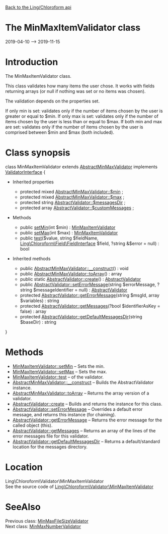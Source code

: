 [Back to the Ling/Chloroform api](https://github.com/lingtalfi/Chloroform/blob/master/doc/api/Ling/Chloroform.md)



The MinMaxItemValidator class
================
2019-04-10 --> 2019-11-15






Introduction
============

The MinMaxItemValidator class.

This class validates how many items the user chose.
It works with fields returning arrays (or null if nothing was set or no items was chosen).



The validation depends on the properties set.

If only min is set: validates only if the number of items chosen by the user is greater or equal to $min.
If only max is set: validates only if the number of items chosen by the user is less than or equal to $max.
If both min and max are set: validates only if the number of items chosen by the user is comprised between $min and $max (both included).



Class synopsis
==============


class <span class="pl-k">MinMaxItemValidator</span> extends [AbstractMinMaxValidator](https://github.com/lingtalfi/Chloroform/blob/master/doc/api/Ling/Chloroform/Validator/AbstractMinMaxValidator.md) implements [ValidatorInterface](https://github.com/lingtalfi/Chloroform/blob/master/doc/api/Ling/Chloroform/Validator/ValidatorInterface.md) {

- Inherited properties
    - protected mixed [AbstractMinMaxValidator::$min](#property-min) ;
    - protected mixed [AbstractMinMaxValidator::$max](#property-max) ;
    - protected string [AbstractValidator::$messagesDir](#property-messagesDir) ;
    - protected array [AbstractValidator::$customMessages](#property-customMessages) ;

- Methods
    - public [setMin](https://github.com/lingtalfi/Chloroform/blob/master/doc/api/Ling/Chloroform/Validator/MinMaxItemValidator/setMin.md)(int $min) : [MinMaxItemValidator](https://github.com/lingtalfi/Chloroform/blob/master/doc/api/Ling/Chloroform/Validator/MinMaxItemValidator.md)
    - public [setMax](https://github.com/lingtalfi/Chloroform/blob/master/doc/api/Ling/Chloroform/Validator/MinMaxItemValidator/setMax.md)(int $max) : [MinMaxItemValidator](https://github.com/lingtalfi/Chloroform/blob/master/doc/api/Ling/Chloroform/Validator/MinMaxItemValidator.md)
    - public [test](https://github.com/lingtalfi/Chloroform/blob/master/doc/api/Ling/Chloroform/Validator/MinMaxItemValidator/test.md)($value, string $fieldName, [Ling\Chloroform\Field\FieldInterface](https://github.com/lingtalfi/Chloroform/blob/master/doc/api/Ling/Chloroform/Field/FieldInterface.md) $field, ?string &$error = null) : bool

- Inherited methods
    - public [AbstractMinMaxValidator::__construct](https://github.com/lingtalfi/Chloroform/blob/master/doc/api/Ling/Chloroform/Validator/AbstractMinMaxValidator/__construct.md)() : void
    - public [AbstractMinMaxValidator::toArray](https://github.com/lingtalfi/Chloroform/blob/master/doc/api/Ling/Chloroform/Validator/AbstractMinMaxValidator/toArray.md)() : array
    - public static [AbstractValidator::create](https://github.com/lingtalfi/Chloroform/blob/master/doc/api/Ling/Chloroform/Validator/AbstractValidator/create.md)() : [AbstractValidator](https://github.com/lingtalfi/Chloroform/blob/master/doc/api/Ling/Chloroform/Validator/AbstractValidator.md)
    - public [AbstractValidator::setErrorMessage](https://github.com/lingtalfi/Chloroform/blob/master/doc/api/Ling/Chloroform/Validator/AbstractValidator/setErrorMessage.md)(string $errorMessage, ?string $messageIdentifier = null) : [AbstractValidator](https://github.com/lingtalfi/Chloroform/blob/master/doc/api/Ling/Chloroform/Validator/AbstractValidator.md)
    - protected [AbstractValidator::getErrorMessage](https://github.com/lingtalfi/Chloroform/blob/master/doc/api/Ling/Chloroform/Validator/AbstractValidator/getErrorMessage.md)(string $msgId, array $variables) : string
    - protected [AbstractValidator::getMessages](https://github.com/lingtalfi/Chloroform/blob/master/doc/api/Ling/Chloroform/Validator/AbstractValidator/getMessages.md)(?bool $identifierAsKey = false) : array
    - protected [AbstractValidator::getDefaultMessagesDir](https://github.com/lingtalfi/Chloroform/blob/master/doc/api/Ling/Chloroform/Validator/AbstractValidator/getDefaultMessagesDir.md)(string $baseDir) : string

}






Methods
==============

- [MinMaxItemValidator::setMin](https://github.com/lingtalfi/Chloroform/blob/master/doc/api/Ling/Chloroform/Validator/MinMaxItemValidator/setMin.md) &ndash; Sets the min.
- [MinMaxItemValidator::setMax](https://github.com/lingtalfi/Chloroform/blob/master/doc/api/Ling/Chloroform/Validator/MinMaxItemValidator/setMax.md) &ndash; Sets the max.
- [MinMaxItemValidator::test](https://github.com/lingtalfi/Chloroform/blob/master/doc/api/Ling/Chloroform/Validator/MinMaxItemValidator/test.md) &ndash; of the validator.
- [AbstractMinMaxValidator::__construct](https://github.com/lingtalfi/Chloroform/blob/master/doc/api/Ling/Chloroform/Validator/AbstractMinMaxValidator/__construct.md) &ndash; Builds the AbstractValidator instance.
- [AbstractMinMaxValidator::toArray](https://github.com/lingtalfi/Chloroform/blob/master/doc/api/Ling/Chloroform/Validator/AbstractMinMaxValidator/toArray.md) &ndash; Returns the array version of a validator.
- [AbstractValidator::create](https://github.com/lingtalfi/Chloroform/blob/master/doc/api/Ling/Chloroform/Validator/AbstractValidator/create.md) &ndash; Builds and returns the instance for this class.
- [AbstractValidator::setErrorMessage](https://github.com/lingtalfi/Chloroform/blob/master/doc/api/Ling/Chloroform/Validator/AbstractValidator/setErrorMessage.md) &ndash; Overrides a default error message, and returns this instance (for chaining).
- [AbstractValidator::getErrorMessage](https://github.com/lingtalfi/Chloroform/blob/master/doc/api/Ling/Chloroform/Validator/AbstractValidator/getErrorMessage.md) &ndash; Returns the error message for the called object (this).
- [AbstractValidator::getMessages](https://github.com/lingtalfi/Chloroform/blob/master/doc/api/Ling/Chloroform/Validator/AbstractValidator/getMessages.md) &ndash; Returns an array of the lines of the error messages file for this validator.
- [AbstractValidator::getDefaultMessagesDir](https://github.com/lingtalfi/Chloroform/blob/master/doc/api/Ling/Chloroform/Validator/AbstractValidator/getDefaultMessagesDir.md) &ndash; Returns a default/standard location for the messages directory.





Location
=============
Ling\Chloroform\Validator\MinMaxItemValidator<br>
See the source code of [Ling\Chloroform\Validator\MinMaxItemValidator](https://github.com/lingtalfi/Chloroform/blob/master/Validator/MinMaxItemValidator.php)



SeeAlso
==============
Previous class: [MinMaxFileSizeValidator](https://github.com/lingtalfi/Chloroform/blob/master/doc/api/Ling/Chloroform/Validator/MinMaxFileSizeValidator.md)<br>Next class: [MinMaxNumberValidator](https://github.com/lingtalfi/Chloroform/blob/master/doc/api/Ling/Chloroform/Validator/MinMaxNumberValidator.md)<br>
